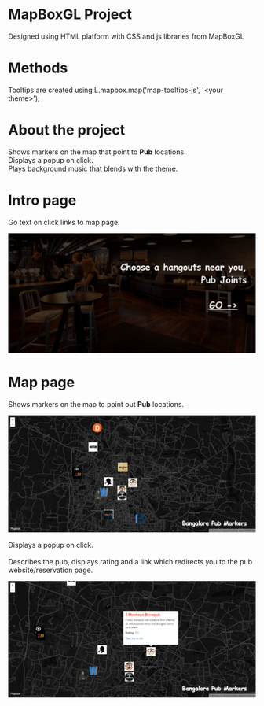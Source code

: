 # MapBoxGL Project

Designed using HTML platform with CSS and js libraries from MapBoxGL

# Methods

Tooltips are created using L.mapbox.map('map-tooltips-js', '\<your theme>');

# About the project

Shows markers on the map that point to <b>Pub</b> locations.<br />
Displays a popup on click.<br />
Plays background music that blends with the theme.

# Intro page

Go text on click links to map page.

![Screenshot](https://github.com/kiran-kite/Mapbox-initial_projects/blob/master/MapboxGL/intro-page.png)


# Map page

Shows markers on the map to point out <b>Pub</b> locations.<br />

![Screenshot](https://github.com/kiran-kite/Mapbox-initial_projects/blob/master/MapboxGL/map-page.png)


Displays a popup on click.<br /><br />
Describes the pub, displays rating and a link which redirects you to the pub website/reservation page.

![Screenshot](https://github.com/kiran-kite/Mapbox-initial_projects/blob/master/MapboxGL/on-pop-up.png)





